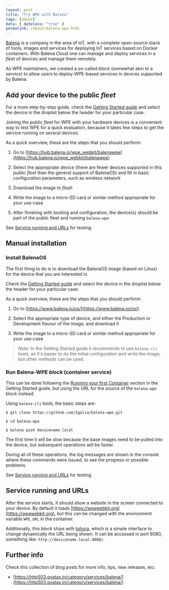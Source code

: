 ```yaml
---
layout: post
title: "Try WPE with Balena"
tags: [about]
data: { dateless: "true" }
permalink: /about/balena-wpe.html
---
```


[Balena](https://balena.io) is a company in the area of IoT, with a
complete open-source stack of tools, images and services for deploying
IoT services based on Docker containers.  With Balena Cloud one can
manage and deploy services in a _fleet_ of devices and manage them
remotely.

As WPE maintainers, we created a so-called _block_ (somewhat akin to a
_service_) to allow users to deploy WPE-based services in devices
supported by Balena.


## Add your device to the public _fleet_

For a more step-by-step guide, check the [Getting Started
guide](https://www.balena.io/os/docs/raspberrypi3/getting-started/)
and select the device in the droplist below the header for your
particular case.

Joining the public _fleet_ for WPE with your hardware devices is a
convenient way to test WPE for a quick evaluation, because it takes
few steps to get the service running on several devices.

As a quick overview, these are the steps that you should perform:

1. Go to [https://hub.balena.io/wpe_webkit/balenawpe](https://hub.balena.io/wpe_webkit/balenawpe)

1. Select the appropriate device (there are fewer devices supported in
   this public _fleet_ than the general support of BalenaOS) and fill
   in basic configuration parameters, such as wireless network

1. Download the image to _flash_

1. Write the image to a micro-SD card or similar method appropriate
   for your use-case

1. After finishing with booting and configuration, the device(s)
   should be part of the public fleet and running `balena-wpe`


See [Service running and URLs](#service-running-and-urls) for testing.


## Manual installation


### Install BalenaOS

The first thing to do is to download the BalenaOS image (based on
Linux) for the device that you are interested in.

Check the [Getting Started
guide](https://www.balena.io/os/docs/raspberrypi3/getting-started/)
and select the device in the droplist below the header for your
particular case.

As a quick overview, these are the steps that you should perform:

1. Go to [https://www.balena.io/os/](https://www.balena.io/os/)

1. Select the appropriate type of device, and either the Production or
   Development flavour of the image, and download it

1. Write the image to a micro-SD card or similar method appropriate
   for your use-case


> _Note_: In the Getting Started guide it recommends to use
> 	  `balena-cli` tools, as it's easier to do the initial
> 	  configuration and write the image, but other methods can be
> 	  used.


### Run Balena-WPE _block_ (container service)

This can be done following the [Running your first Container](https://www.balena.io/os/docs/raspberrypi3/getting-started/#Running-your-first-Container)
section in the Getting Started guide, but using the URL for the source
of the `balena-wpe` block instead.

Using `balena-cli` tools, the basic steps are:

```shell
$ git clone https://github.com/Igalia/balena-wpe.git

$ cd balena-wpe

$ balena push devicename.local
```

The first time it will be slow because the base images need to be
pulled into the device, but subsequent operations will be faster.

During all of these operations, the log messages are shown in the
console where these commands were issued, to see the progress or
possible problems.

See [Service running and URLs](#service-running-and-urls) for testing.


## Service running and URLs

After the service starts, it should show a website in the screen
connected to your device.  By default it loads
[https://wpewebkit.org](https://wpewebkit.org), but this can be
changed with the environment variable `WPE_URL` in the container.

Additionally, this _block_ ships with
[tohora](https://github.com/mozz100/tohora/), which is a simple
interface to change dynamically the URL being shown.  It can be
accessed in port 8080, something like: `http://devicename.local:8080/`.


## Further info

Check this collection of blog posts for more info, tips, new releases,
etc:

* [https://http503.gvatas.in/category/services/balena/](https://http503.gvatas.in/category/services/balena/)

